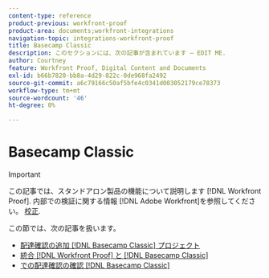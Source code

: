 ```yaml
---
content-type: reference
product-previous: workfront-proof
product-area: documents;workfront-integrations
navigation-topic: integrations-workfront-proof
title: Basecamp Classic
description: このセクションには、次の記事が含まれています — EDIT ME.
author: Courtney
feature: Workfront Proof, Digital Content and Documents
exl-id: b66b7820-bb8a-4d29-822c-0de968fa2492
source-git-commit: a6c79166c50af5bfe4c0341d003052179ce78373
workflow-type: tm+mt
source-wordcount: '46'
ht-degree: 0%

---
```


# Basecamp Classic

>[!IMPORTANT]
>
>この記事では、スタンドアロン製品の機能について説明します [!DNL Workfront Proof]. 内部での検証に関する情報 [!DNL Adobe Workfront]を参照してください。 [校正](../../../review-and-approve-work/proofing/proofing.md).

この節では、次の記事を扱います。

* [配達確認の追加 [!DNL Basecamp Classic] プロジェクト](../../../workfront-proof/wp-integrations/basecamp-classic/add-proof-basecamp-classic.md)
* [統合 [!DNL Workfront Proof] と [!DNL Basecamp Classic]](../../../workfront-proof/wp-integrations/basecamp-classic/integrate-workfront-proof-basecamp-classic.md)
* [での配達確認の確認 [!DNL Basecamp Classic]](../../../workfront-proof/wp-integrations/basecamp-classic/review-proof-basecamp-classic.md)
